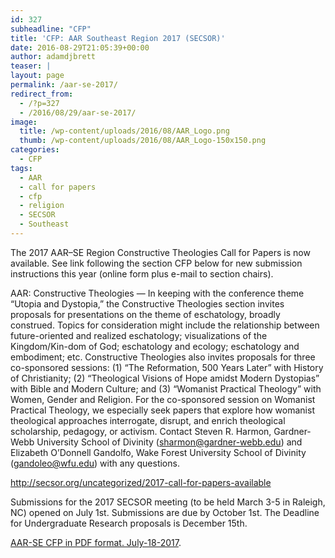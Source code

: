 ```yaml
---
id: 327
subheadline: "CFP"
title: 'CFP: AAR Southeast Region 2017 (SECSOR)'
date: 2016-08-29T21:05:39+00:00
author: adamdjbrett
teaser: |
layout: page
permalink: /aar-se-2017/
redirect_from:
  - /?p=327
  - /2016/08/29/aar-se-2017/
image:
  title: /wp-content/uploads/2016/08/AAR_Logo.png
  thumb: /wp-content/uploads/2016/08/AAR_Logo-150x150.png
categories:
  - CFP
tags:
  - AAR
  - call for papers
  - cfp
  - religion
  - SECSOR
  - Southeast
---
```

The 2017 AAR&#8211;SE Region Constructive Theologies Call for Papers is now available. See link following the section CFP below for new submission instructions this year (online form plus e-mail to section chairs).

<!--more-->

AAR: Constructive Theologies &#8212; In keeping with the conference theme “Utopia and Dystopia,” the Constructive Theologies section invites proposals for presentations on the theme of eschatology, broadly construed. Topics for consideration might include the relationship be<span class="text_exposed_show">tween future-oriented and realized eschatology; visualizations of the Kingdom/Kin-dom of God; eschatology and ecology; eschatology and embodiment; etc. Constructive Theologies also invites proposals for three co-sponsored sessions: (1) “The Reformation, 500 Years Later” with History of Christianity; (2) “Theological Visions of Hope amidst Modern Dystopias” with Bible and Modern Culture; and (3) “Womanist Practical Theology” with Women, Gender and Religion. For the co-sponsored session on Womanist Practical Theology, we especially seek papers that explore how womanist theological approaches interrogate, disrupt, and enrich theological scholarship, pedagogy, or activism. Contact Steven R. Harmon, Gardner-Webb University School of Divinity (sharmon@gardner-webb.edu) and Elizabeth O’Donnell Gandolfo, Wake Forest University School of Divinity (gandoleo@wfu.edu) with any questions. </span>

http://secsor.org/uncategorized/2017-call-for-papers-available

Submissions for the 2017 SECSOR meeting (to be held March 3-5 in Raleigh, NC) opened on July 1st. Submissions are due by October 1st. The Deadline for Undergraduate Research proposals is December 15th.

[AAR-SE CFP in PDF format. July-18-2017](/wp-content/uploads/2016/08/AAR-SE-CFP-July-18-2017.pdf).
